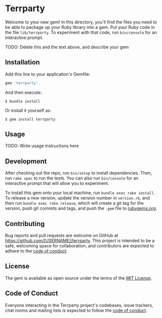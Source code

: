# Terrparty

Welcome to your new gem! In this directory, you'll find the files you need to be able to package up your Ruby library into a gem. Put your Ruby code in the file `lib/terrparty`. To experiment with that code, run `bin/console` for an interactive prompt.

TODO: Delete this and the text above, and describe your gem

## Installation

Add this line to your application's Gemfile:

```ruby
gem 'terrparty'
```

And then execute:

    $ bundle install

Or install it yourself as:

    $ gem install terrparty

## Usage

TODO: Write usage instructions here

## Development

After checking out the repo, run `bin/setup` to install dependencies. Then, run `rake spec` to run the tests. You can also run `bin/console` for an interactive prompt that will allow you to experiment.

To install this gem onto your local machine, run `bundle exec rake install`. To release a new version, update the version number in `version.rb`, and then run `bundle exec rake release`, which will create a git tag for the version, push git commits and tags, and push the `.gem` file to [rubygems.org](https://rubygems.org).

## Contributing

Bug reports and pull requests are welcome on GitHub at https://github.com/[USERNAME]/terrparty. This project is intended to be a safe, welcoming space for collaboration, and contributors are expected to adhere to the [code of conduct](https://github.com/[USERNAME]/terrparty/blob/master/CODE_OF_CONDUCT.md).


## License

The gem is available as open source under the terms of the [MIT License](https://opensource.org/licenses/MIT).

## Code of Conduct

Everyone interacting in the Terrparty project's codebases, issue trackers, chat rooms and mailing lists is expected to follow the [code of conduct](https://github.com/[USERNAME]/terrparty/blob/master/CODE_OF_CONDUCT.md).
